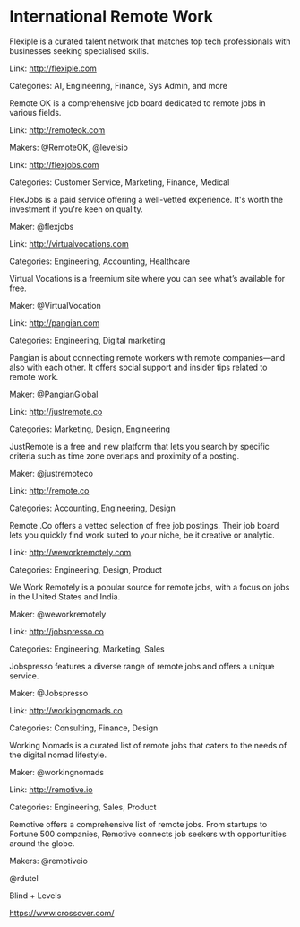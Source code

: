 # International Remote Work


Flexiple is a curated talent network that matches top tech professionals with businesses seeking specialised skills. 

Link: http://flexiple.com



Categories: AI, Engineering, Finance, Sys Admin, and more

Remote OK is a comprehensive job board dedicated to remote jobs in various fields. 

Link: http://remoteok.com

Makers: @RemoteOK, @levelsio


Link: http://flexjobs.com

Categories: Customer Service, Marketing, Finance, Medical

FlexJobs is a paid service offering a well-vetted experience. It's worth the investment if you're keen on quality.

Maker: 
@flexjobs

Link: http://virtualvocations.com

Categories: Engineering, Accounting, Healthcare

Virtual Vocations is a freemium site where you can see what’s available for free. 

Maker: 
@VirtualVocation

Link: http://pangian.com

Categories: Engineering, Digital marketing

Pangian is about connecting remote workers with remote companies—and also with each other. It offers social support and insider tips related to remote work. 

Maker: 
@PangianGlobal

Link: http://justremote.co

Categories: Marketing, Design, Engineering

JustRemote is a free and new platform that lets you search by specific criteria such as time zone overlaps and proximity of a posting.  

Maker: 
@justremoteco

Link: http://remote.co

Categories: Accounting, Engineering, Design

Remote .Co offers a vetted selection of free job postings. Their job board lets you quickly find work suited to your niche, be it creative or analytic.

Link: http://weworkremotely.com

Categories: Engineering, Design, Product

We Work Remotely is a popular source for remote jobs, with a focus on jobs in the United States and India. 

Maker: 
@weworkremotely


Link: http://jobspresso.co

Categories: Engineering, Marketing, Sales

Jobspresso features a diverse range of remote jobs and offers a unique service.

Maker: 
@Jobspresso


Link: http://workingnomads.co

Categories: Consulting, Finance, Design 

Working Nomads is a curated list of remote jobs that caters to the needs of the digital nomad lifestyle. 

Maker: 
@workingnomads

Link: http://remotive.io

Categories: Engineering, Sales, Product

Remotive offers a comprehensive list of remote jobs. From startups to Fortune 500 companies, Remotive connects job seekers with opportunities around the globe.

Makers: 
@remotiveio
 
@rdutel


Blind + Levels


https://www.crossover.com/
